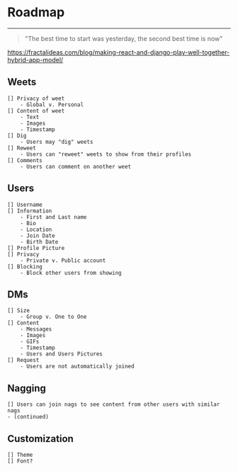 # Roadmap
-------------------------------------------------------------------------------------------------------------------------------------------
> "The best time to start was yesterday, the second best time is now"

https://fractalideas.com/blog/making-react-and-django-play-well-together-hybrid-app-model/

## Weets
    [] Privacy of weet
        - Global v. Personal
    [] Content of weet
        - Text
        - Images
        - Timestamp
    [] Dig
        - Users may "dig" weets
    [] Reweet
        - Users can "reweet" weets to show from their profiles
    [] Comments
        - Users can comment on another weet

## Users
    [] Username
    [] Information
        - First and Last name
        - Bio
        - Location
        - Join Date
        - Birth Date
    [] Profile Picture
    [] Privacy
        - Private v. Public account
    [] Blocking
        - Block other users from showing
    
## DMs
    [] Size
        - Group v. One to One
    [] Content
        - Messages
        - Images
        - GIFs
        - Timestamp
        - Users and Users Pictures
    [] Request
        - Users are not automatically joined

## Nagging
    [] Users can join nags to see content from other users with similar nags
    - (continued)

## Customization
    [] Theme
    [] Font?
